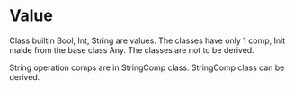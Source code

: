 # Value

Class builtin Bool, Int, String are values. The classes have only 1 comp, Init maide from the base class Any.
The classes are not to be derived.

String operation comps are in StringComp class. StringComp class can be derived.